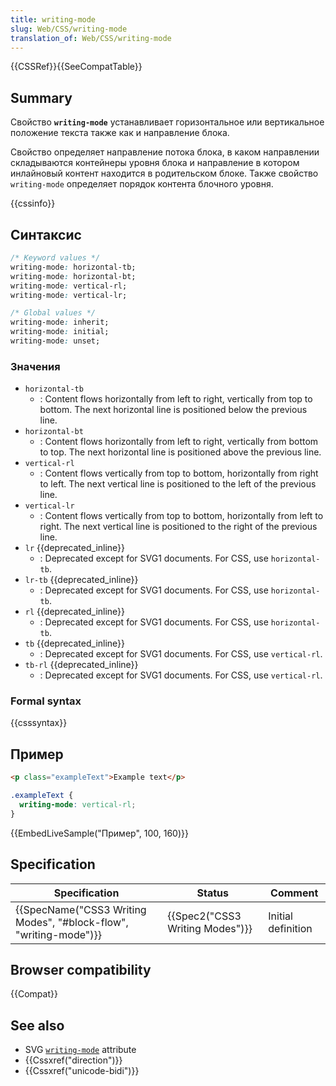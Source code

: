 ```yaml
---
title: writing-mode
slug: Web/CSS/writing-mode
translation_of: Web/CSS/writing-mode
---
```

{{CSSRef}}{{SeeCompatTable}}

## Summary

Свойство **`writing-mode`** устанавливает горизонтальное или вертикальное положение текста также как и направление блока.

Свойство определяет направление потока блока, в каком направлении складываются контейнеры уровня блока и направление в котором инлайновый контент находится в родительском блоке. Также свойство `writing-mode` определяет порядок контента блочного уровня.

{{cssinfo}}

## Синтаксис

```css
/* Keyword values */
writing-mode: horizontal-tb;
writing-mode: horizontal-bt;
writing-mode: vertical-rl;
writing-mode: vertical-lr;

/* Global values */
writing-mode: inherit;
writing-mode: initial;
writing-mode: unset;
```

### Значения

- `horizontal-tb`
  - : Content flows horizontally from left to right, vertically from top to bottom. The next horizontal line is positioned below the previous line.
- `horizontal-bt`
  - : Content flows horizontally from left to right, vertically from bottom to top. The next horizontal line is positioned above the previous line.
- `vertical-rl`
  - : Content flows vertically from top to bottom, horizontally from right to left. The next vertical line is positioned to the left of the previous line.
- `vertical-lr`
  - : Content flows vertically from top to bottom, horizontally from left to right. The next vertical line is positioned to the right of the previous line.
- `lr` {{deprecated_inline}}
  - : Deprecated except for SVG1 documents. For CSS, use `horizontal-tb`.
- `lr-tb` {{deprecated_inline}}
  - : Deprecated except for SVG1 documents. For CSS, use `horizontal-tb`.
- `rl` {{deprecated_inline}}
  - : Deprecated except for SVG1 documents. For CSS, use `horizontal-tb`.
- `tb` {{deprecated_inline}}
  - : Deprecated except for SVG1 documents. For CSS, use `vertical-rl`.
- `tb-rl` {{deprecated_inline}}
  - : Deprecated except for SVG1 documents. For CSS, use `vertical-rl`.

### Formal syntax

{{csssyntax}}

## Пример

```html
<p class="exampleText">Example text</p>
```

```css
.exampleText {
  writing-mode: vertical-rl;
}
```

{{EmbedLiveSample("Пример", 100, 160)}}

## Specification

| Specification                                                                            | Status                                   | Comment            |
| ---------------------------------------------------------------------------------------- | ---------------------------------------- | ------------------ |
| {{SpecName("CSS3 Writing Modes", "#block-flow", "writing-mode")}} | {{Spec2("CSS3 Writing Modes")}} | Initial definition |

## Browser compatibility

{{Compat}}

## See also

- SVG [`writing-mode`](/ru/docs/Web/SVG/Attribute/writing-mode) attribute
- {{Cssxref("direction")}}
- {{Cssxref("unicode-bidi")}}

